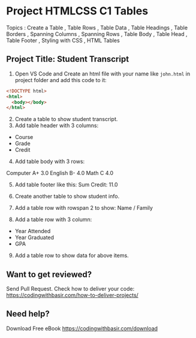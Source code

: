 # Project HTMLCSS C1 Tables

Topics : Create a Table
, Table Rows
, Table Data
, Table Headings
, Table Borders
, Spanning Columns
, Spanning Rows
, Table Body
, Table Head
, Table Footer
, Styling with CSS
, HTML Tables

## Project Title: Student Transcript

1. Open VS Code and Create an html file with your name like `john.html` in project folder and add this code to it:

```html
<!DOCTYPE html>
<html>
  <body></body>
</html>
```

2. Create a table to show student transcript.
3. Add table header with 3 columns:

- Course
- Grade
- Credit

4. Add table body with 3 rows:

Computer A+ 3.0
English B- 4.0
Math C 4.0

5. Add table footer like this:
   Sum Credit: 11.0

6. Create another table to show student info.

7. Add a table row with rowspan 2 to show:
   Name / Family

8. Add a table row with 3 column:

- Year Attended
- Year Graduated
- GPA

9. Add a table row to show data for above items.

## Want to get reviewed?

Send Pull Request. Check how to deliver your code: https://codingwithbasir.com/how-to-deliver-projects/

## Need help?

Download Free eBook https://codingwithbasir.com/download
